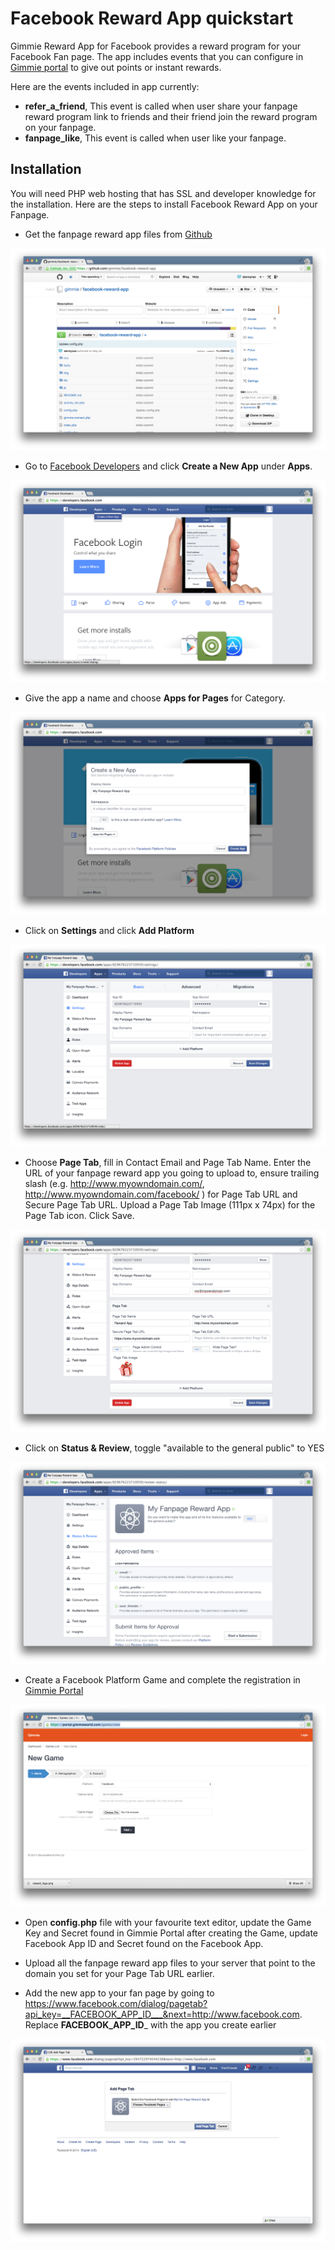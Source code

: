 # Facebook Reward App quickstart

Gimmie Reward App for Facebook provides a reward program for your Facebook Fan page. The app includes events that you can configure in [Gimmie portal](https://portal.gimmieworld.com) to give out points or instant rewards.

Here are the events included in app currently:

- __refer_a_friend__, This event is called when user share your fanpage reward program link to friends and their friend join the reward program on your fanpage.
- __fanpage_like__, This event is called when user like your fanpage.


## Installation

You will need PHP web hosting that has SSL and developer knowledge for the installation. Here are the steps to install Facebook Reward App on your Fanpage.

- Get the fanpage reward app files from [Github](https://github.com/gimmie/facebook-reward-app)

![Fanpage Reward App on Github](images/facebook/facebook1.png)

- Go to [Facebook Developers](https://developers.facebook.com/) and click __Create a New App__ under __Apps__.

![Create a New App](images/facebook/facebook2.png)

- Give the app a name and choose __Apps for Pages__ for Category.

![Choose Apps for Pages](images/facebook/facebook3.png)

- Click on __Settings__ and click __Add Platform__

![Settings - Add Platform](images/facebook/facebook4.png)

- Choose __Page Tab__, fill in Contact Email and Page Tab Name. Enter the URL of your fanpage reward app you going to upload to, ensure trailing slash (e.g. http://www.myowndomain.com/, http://www.myowndomain.com/facebook/ ) for Page Tab URL and Secure Page Tab URL. Upload a Page Tab Image (111px x 74px) for the Page Tab icon. Click Save.

![Settings - Page Tab Form](images/facebook/facebook5.png)

- Click on __Status & Review__, toggle "available to the general public" to YES

![Status & Review - Form](images/facebook/facebook6.png)

- Create a Facebook Platform Game and complete the registration in [Gimmie Portal](https://portal.gimmieworld.com/games/new)

![Gimmie Portal](images/facebook/facebook7.png)

- Open __config.php__ file with your favourite text editor, update the Game Key and Secret found in Gimmie Portal after creating the Game, update Facebook App ID and Secret found on the Facebook App.

- Upload all the fanpage reward app files to your server that point to the domain you set for your Page Tab URL earlier.

- Add the new app to your fan page by going to https://www.facebook.com/dialog/pagetab?api_key=__FACEBOOK_APP_ID___&next=http://www.facebook.com. Replace __FACEBOOK_APP_ID___ with the app you create earlier

![Add App to Fan Page](images/facebook/facebook8.png)

